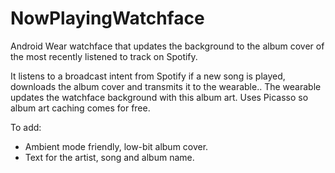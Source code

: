 # NowPlayingWatchface
Android Wear watchface that updates the background to the album cover of the most recently listened to track on Spotify.

It listens to a broadcast intent from Spotify if a new song is played, downloads the album cover and transmits it to the wearable..
The wearable updates the watchface background with this album art. Uses Picasso so album art caching comes for free.

To add:
- Ambient mode friendly, low-bit album cover.
- Text for the artist, song and album name.
